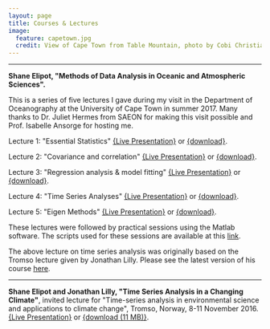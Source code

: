 ```yaml
---
layout: page
title: Courses & Lectures
image:
  feature: capetown.jpg
  credit: View of Cape Town from Table Mountain, photo by Cobi Christiansen
---
```


---

**Shane Elipot, "Methods of Data Analysis in Oceanic and Atmospheric Sciences".**

This is a series of five lectures I gave during my visit in the Department of Oceanography at the University of Cape Town in summer 2017. Many thanks to Dr. Juliet Hermes from SAEON for making this visit possible and Prof. Isabelle Ansorge for hosting me.

Lecture 1: "Essential Statistics" [{Live Presentation}](lecture1/index.html) or [{download}](lecture1.pdf).

Lecture 2: "Covariance and correlation" [{Live Presentation}](lecture2/index.html) or [{download}](lecture2.pdf).

Lecture 3: "Regression analysis & model fitting" [{Live Presentation}](lecture3/index.html) or [{download}](lecture3.pdf).

Lecture 4: "Time Series Analyses" [{Live Presentation}](lecture4/index.html) or [{download}](lecture4.pdf).

Lecture 5: "Eigen Methods" [{Live Presentation}](lecture5/index.html) or [{download}](lecture5.pdf).

These lectures were followed by practical sessions using the Matlab software. The scripts used for these sessions are available at this [link](https://drive.google.com/open?id=0B5UwZFhQ8OhvWXFSY19YcGZMZEU).


The above lecture on time series analysis was originally based on the Tromso lecture given by Jonathan Lilly. Please see the latest version of his course [here](http://www.jmlilly.net/jmltalks.html).

---

**Shane Elipot and Jonathan Lilly, "Time Series Analysis in a Changing Climate"**, invited lecture for "Time-series analysis in environmental science and applications to climate change", Tromso, Norway, 8-11 November 2016. [{Live Presentation}](tromso/index.html) or [{download (11 MB)}](tromso_elipot.pdf).
